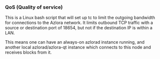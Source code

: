 ### QoS (Quality of service) ###

This is a Linux bash script that will set up tc to limit the outgoing bandwidth for connections to the Azlora network. It limits outbound TCP traffic with a source or destination port of 18654, but not if the destination IP is within a LAN.

This means one can have an always-on azlorad instance running, and another local azlorad/azlora-qt instance which connects to this node and receives blocks from it.
